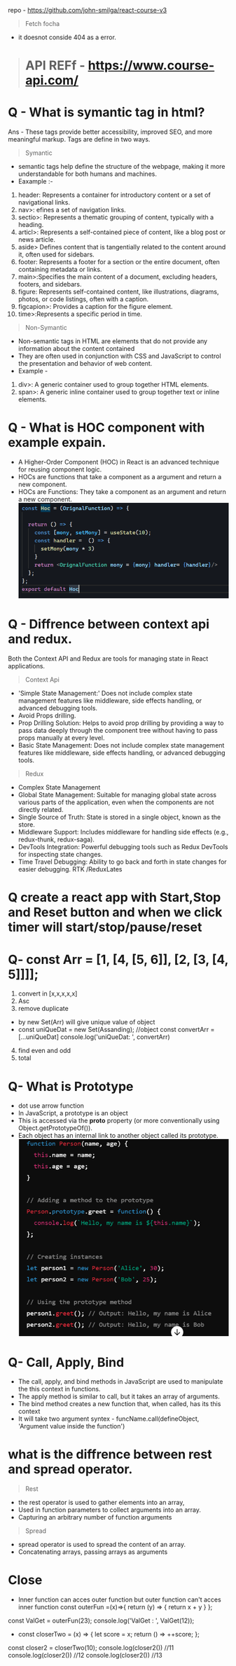 repo - https://github.com/john-smilga/react-course-v3
> Fetch focha
- it doesnot conside 404 as a error.

> # API REFf - https://www.course-api.com/

<!-- -----------------Inter vIew question--------------------- -->
# Q - What is symantic tag in html?
 Ans -  These tags provide better accessibility, improved SEO, and more meaningful markup. Tags are define in two ways.
 > Symantic
 - semantic tags help define the structure of the webpage, making it more understandable for both humans and machines.
 - Eaxample :- 
 1. header: Represents a container for introductory content or a set of navigational links.
02. nav>: efines a set of navigation links.
03. sectio>: Represents a thematic grouping of content, typically with a heading.
04. articl>: Represents a self-contained piece of content, like a blog post or news article.
05. aside> Defines content that is tangentially related to the content around it, often used for sidebars.
06. footer: Represents a footer for a section or the entire document, often containing metadata or links.
07. main>:Specifies the main content of a document, excluding headers, footers, and sidebars.
08. figure: Represents self-contained content, like illustrations, diagrams, photos, or code listings, often with a caption.
09. figcapion>: Provides a caption for the figure element.
10. time>:Represents a specific period in time.

> Non-Symantic
- Non-semantic tags in HTML are elements that do not provide any information about the content contained 
- They are often used in conjunction with CSS and JavaScript to control the presentation and behavior of web content.
- Example - 
01. div>: A generic container used to group together HTML elements.
02. span>: A generic inline container used to group together text or inline elements.

# Q - What is HOC component with example expain.
- A Higher-Order Component (HOC) in React is an advanced technique for reusing component logic.
- HOCs are functions that take a component as a argument and return a new component.
- HOCs are Functions: They take a component as an argument and return a new component.
![alt text](Img/image.png)

# Q - Diffrence between context api and redux.
Both the Context API and Redux are tools for managing state in React applications.

> Context Api
- 'Simple State Management:' Does not include complex state management features like middleware, side effects handling, or advanced debugging tools.
- Avoid Props drilling.
- Prop Drilling Solution: Helps to avoid prop drilling by providing a way to pass data deeply through the component tree without having to pass props manually at every level.
- Basic State Management: Does not include complex state management features like middleware, side effects handling, or advanced debugging tools.


> Redux
- Complex State Management 
- Global State Management: Suitable for managing global state across various parts of the application, even when the components are not directly related.
- Single Source of Truth: State is stored in a single object, known as the store.
- Middleware Support: Includes middleware for handling side effects (e.g., redux-thunk, redux-saga).
- DevTools Integration: Powerful debugging tools such as Redux DevTools for inspecting state changes.
- Time Travel Debugging: Ability to go back and forth in state changes for easier debugging.
RTK /ReduxLates

#  Q create a react app with Start,Stop and Reset button and when we click timer will start/stop/pause/reset

# Q- const Arr = [1, [4, [5, 6]], [2, [3, [4, 5]]]]; 
01. convert in [x,x,x,x,x]
02. Asc
03. remove duplicate
- by new Set(Arr) will give unique value of object
- const uniQueDat =  new Set(Assanding); //object
const convertArr = [...uniQueDat]
console.log('uniQueDat: ', convertArr)
04. find even and odd
05. total

# Q- What is Prototype
- dot use arrow function
- In JavaScript, a prototype is an object
- This is accessed via the __proto__ property (or more conventionally using Object.getPrototypeOf()).
- Each object has an internal link to another object called its prototype.
![alt text](Img/image2.png)

# Q- Call, Apply, Bind
- The call, apply, and bind methods in JavaScript are used to manipulate the this context in functions.
- The apply method is similar to call, but it takes an array of arguments.
- The bind method creates a new function that, when called, has its this context 
- It will take two argument syntex - funcName.call(defineObject, 'Argument value inside the function')

# what is the diffrence between rest and spread operator.
 > Rest
 -  the rest operator is used to gather elements into an array,
- Used in function parameters to collect arguments into an array.
- Capturing an arbitrary number of function arguments

> Spread
-  spread operator is used to spread the content of an array.
- Concatenating arrays, passing arrays as arguments

# Close
- Inner function can acces outer function but outer function can't acces inner function
const outerFun =(x)=>{
  return (y) => {
    return x + y
  }
};

const ValGet = outerFun(23);
console.log('ValGet : ', ValGet(12));

- const closerTwo = (x) => {
  let score = x;
  return () => ++score;
};

const closer2 =  closerTwo(10);
console.log(closer2()) //11
console.log(closer2()) //12
console.log(closer2()) //13
